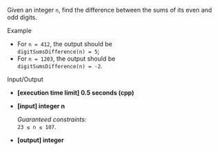
Given an integer  `n`, find the difference between the sums of its even and odd digits.

Example

-   For  `n = 412`, the output should be  
    `digitSumsDifference(n) = 5`;
-   For  `n = 1203`, the output should be  
    `digitSumsDifference(n) = -2`.

Input/Output

-   **[execution time limit] 0.5 seconds (cpp)**
    
-   **[input] integer n**
    
    _Guaranteed constraints:_  
    `23 ≤ n ≤ 107`.
    
-   **[output] integer**